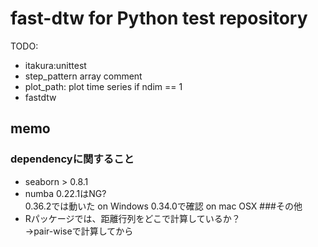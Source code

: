 # fast-dtw for Python test repository

TODO:
* itakura:unittest
* step_pattern array comment
* plot_path: plot time series if ndim == 1
* fastdtw

## memo
### dependencyに関すること
* seaborn > 0.8.1
* numba 0.22.1はNG?  
0.36.2では動いた on Windows
0.34.0で確認 on mac OSX
###その他
* Rパッケージでは、距離行列をどこで計算しているか？  
→pair-wiseで計算してから
